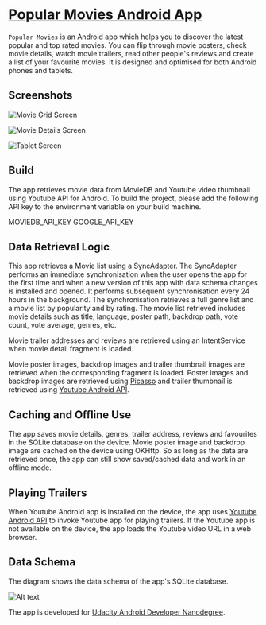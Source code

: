 # [Popular Movies Android App](http://frank-tan.github.io/Popular-Movies/)

`Popular Movies` is an Android app which helps you to discover the latest popular and top rated movies. You can flip through movie posters, check movie details, watch movie trailers, read other people's reviews and create a list of your favourite movies. It is designed and optimised for both Android phones and tablets. 

## Screenshots

![Movie Grid Screen](https://github.com/frank-tan/Popular-Movies/blob/gh-pages/images/pm_phone_grid.png?raw=true)

![Movie Details Screen](https://github.com/frank-tan/Popular-Movies/blob/gh-pages/images/pm_phone_detail.png?raw=true)

![Tablet Screen](https://github.com/frank-tan/Popular-Movies/blob/gh-pages/images/pm_tablet_land.png?raw=true)

## Build

The app retrieves movie data from MovieDB and Youtube video thumbnail using Youtube API for Android. To build the project, please add the following API key to the environment variable on your build machine.

MOVIEDB_API_KEY
GOOGLE_API_KEY

## Data Retrieval Logic

This app retrieves a Movie list using a SyncAdapter. The SyncAdapter performs an immediate synchronisation when the user opens the app for the first time and when a new version of this app with data schema changes is installed and opened. It performs subsequent synchronisation every 24 hours in the background. The synchronisation retrieves a full genre list and a movie list by popularity and by rating. The movie list retrieved includes movie details such as title, language, poster path, backdrop path, vote count, vote average, genres, etc. 

Movie trailer addresses and reviews are retrieved using an IntentService when movie detail fragment is loaded. 

Movie poster images, backdrop images and trailer thumbnail images are retrieved when the corresponding fragment is loaded. Poster images and backdrop images are retrieved using [Picasso](http://square.github.io/picasso/) and trailer thumbnail is retrieved using [Youtube Android API](https://developers.google.com/youtube/android/player/). 

## Caching and Offline Use

The app saves movie details, genres, trailer address, reviews and favourites in the SQLite database on the device. Movie poster image and backdrop image are cached on the device using OKHttp. So as long as the data are retrieved once, the app can still show saved/cached data and work in an offline mode.

## Playing Trailers

When Youtube Android app is installed on the device, the app uses [Youtube Android API](https://developers.google.com/youtube/android/player/) to invoke Youtube app for playing trailers. If the Youtube app is not available on the device, the app loads the Youtube video URL in a web browser.

## Data Schema

The diagram shows the data schema of the app's SQLite database.

![Alt text](content_provider_generator/popular-movies-db.png?raw=true "Database Schema")

The app is developed for [Udacity Android Developer Nanodegree](https://www.udacity.com/course/android-developer-nanodegree--nd801).
